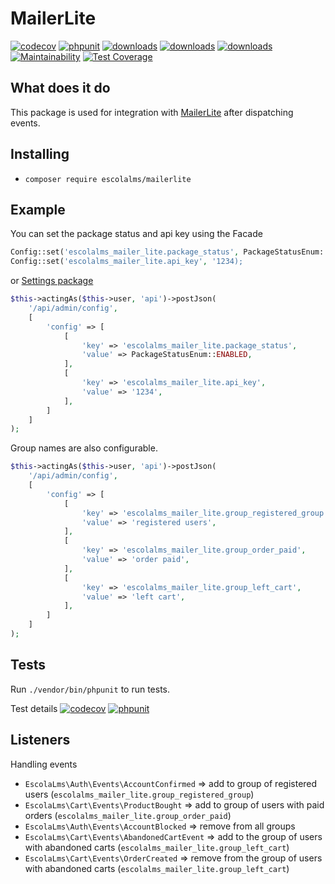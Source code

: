 # MailerLite

[![codecov](https://codecov.io/gh/EscolaLMS/MailerLite/branch/main/graph/badge.svg?token=NRAN4R8AGZ)](https://codecov.io/gh/EscolaLMS/MailerLite)
[![phpunit](https://github.com/EscolaLMS/MailerLite/actions/workflows/test.yml/badge.svg)](https://github.com/EscolaLMS/MailerLite/actions/workflows/test.yml)
[![downloads](https://img.shields.io/packagist/dt/escolalms/mailerlite)](https://packagist.org/packages/escolalms/mailerlite)
[![downloads](https://img.shields.io/packagist/v/escolalms/mailerlite)](https://packagist.org/packages/escolalms/mailerlite)
[![downloads](https://img.shields.io/packagist/l/escolalms/mailerlite)](https://packagist.org/packages/escolalms/mailerlite)
[![Maintainability](https://api.codeclimate.com/v1/badges/00725c6ea461fcfa2754/maintainability)](https://codeclimate.com/github/EscolaLMS/MailerLite/maintainability)
[![Test Coverage](https://api.codeclimate.com/v1/badges/00725c6ea461fcfa2754/test_coverage)](https://codeclimate.com/github/EscolaLMS/MailerLite/test_coverage)

## What does it do

This package is used for integration with [MailerLite](https://www.mailerlite.com/) after dispatching events.

## Installing

- `composer require escolalms/mailerlite`

## Example

You can set the package status and api key using the Facade
```php        
Config::set('escolalms_mailer_lite.package_status', PackageStatusEnum::ENABLED);
Config::set('escolalms_mailer_lite.api_key', '1234);
```
or [Settings package](https://github.com/EscolaLMS/settings)
```php 
$this->actingAs($this->user, 'api')->postJson(
    '/api/admin/config',
    [
        'config' => [
            [
                'key' => 'escolalms_mailer_lite.package_status',
                'value' => PackageStatusEnum::ENABLED,
            ],
            [
                'key' => 'escolalms_mailer_lite.api_key',
                'value' => '1234',
            ],
        ]
    ]
);
```

Group names are also configurable.

```php
$this->actingAs($this->user, 'api')->postJson(
    '/api/admin/config',
    [
        'config' => [
            [
                'key' => 'escolalms_mailer_lite.group_registered_group',
                'value' => 'registered users',
            ],
            [
                'key' => 'escolalms_mailer_lite.group_order_paid',
                'value' => 'order paid',
            ],
            [
                'key' => 'escolalms_mailer_lite.group_left_cart',
                'value' => 'left cart',
            ],
        ]
    ]
);
```

## Tests

Run `./vendor/bin/phpunit` to run tests.

Test details
[![codecov](https://codecov.io/gh/EscolaLMS/MailerLite/branch/main/graph/badge.svg?token=NRAN4R8AGZ)](https://codecov.io/gh/EscolaLMS/MailerLite)
[![phpunit](https://github.com/EscolaLMS/MailerLite/actions/workflows/test.yml/badge.svg)](https://github.com/EscolaLMS/MailerLite/actions/workflows/test.yml)


## Listeners

Handling events
- `EscolaLms\Auth\Events\AccountConfirmed` => add to group of registered users (`escolalms_mailer_lite.group_registered_group`)
- `EscolaLms\Cart\Events\ProductBought` => add to group of users with paid orders (`escolalms_mailer_lite.group_order_paid`)
- `EscolaLms\Auth\Events\AccountBlocked` => remove from all groups
- `EscolaLms\Cart\Events\AbandonedCartEvent` => add to the group of users with abandoned carts (`escolalms_mailer_lite.group_left_cart`)
- `EscolaLms\Cart\Events\OrderCreated` => remove from the group of users with abandoned carts (`escolalms_mailer_lite.group_left_cart`)
